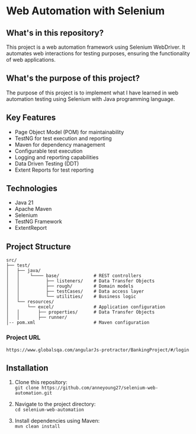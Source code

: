 # Web Automation with Selenium

## What's in this repository?
This project is a web automation framework using Selenium WebDriver. It automates web interactions for testing purposes, ensuring the functionality of web applications.

## What's the purpose of this project?
The purpose of this project is to implement what I have learned in web automation testing using Selenium with Java programming language.

## Key Features
- Page Object Model (POM) for maintainability
- TestNG for test execution and reporting
- Maven for dependency management
- Configurable test execution
- Logging and reporting capabilities
- Data Driven Testing (DDT)
- Extent Reports for test reporting

## Technologies
- Java 21
- Apache Maven
- Selenium
- TestNG Framework
- ExtentReport

## Project Structure
```
src/
├── test/
│   ├── java/
│   │    └──── base/             # REST controllers
│   │          ├── listeners/    # Data Transfer Objects
│   │          ├── rough/        # Domain models
│   │          ├── testCases/    # Data access layer
│   │          └── utilities/    # Business logic
│   └── resources/
│       └── excel/               # Application configuration
│   │       ├── properties/      # Data Transfer Objects
│   │       ├── runner/
│-- pom.xml                      # Maven configuration
```
### Project URL
```https://www.globalsqa.com/angularJs-protractor/BankingProject/#/login```

## Installation
1. Clone this repository:<br />
   `git clone https://github.com/anneyoung27/selenium-web-automation.git`

2. Navigate to the project directory:<br />
   `cd selenium-web-automation`

3. Install dependencies using Maven:<br />
   `mvn clean install`

